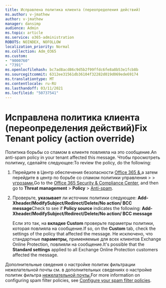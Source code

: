 ```yaml
---
title: Исправлена политика клиента (переопределения действий)
ms.author: v-jmathew
author: v-jmathew
manager: dansimp
audience: Admin
ms.topic: article
ms.service: o365-administration
ROBOTS: NOINDEX, NOFOLLOW
localization_priority: Normal
ms.collection: Adm_O365
ms.custom:
- "9000760"
- "7391"
ms.openlocfilehash: bc7ad8acd86c9d5b2f99ffdc6fe8a8b53e1fcb8b
ms.sourcegitcommit: 6312ee31561db36104f32282d019d069ede69174
ms.translationtype: MT
ms.contentlocale: ru-RU
ms.lasthandoff: 03/11/2021
ms.locfileid: "50737541"
---
```

# <a name="fix-tenant-policy-action-override"></a><span data-ttu-id="e072e-102">Исправлена политика клиента (переопределения действий)</span><span class="sxs-lookup"><span data-stu-id="e072e-102">Fix Tenant policy (action override)</span></span>

<span data-ttu-id="e072e-103">Политика борьбы со спамом в клиенте повлияла на это сообщение.</span><span class="sxs-lookup"><span data-stu-id="e072e-103">An anti-spam policy in your tenant affected this message.</span></span> <span data-ttu-id="e072e-104">Чтобы просмотреть политику, сделайте следующее:</span><span class="sxs-lookup"><span data-stu-id="e072e-104">To review the policy, do the following:</span></span>

1. <span data-ttu-id="e072e-105">Перейдите в Центр обеспечения безопасности [Office 365 &,](https://go.microsoft.com/fwlink/p/?linkid=2077143)а затем перейдите в центр по борьбе со спамом политики управления   >    >  [угрозами.](https://go.microsoft.com/fwlink/?linkid=2101518)</span><span class="sxs-lookup"><span data-stu-id="e072e-105">Go to the [Office 365 Security & Compliance Center](https://go.microsoft.com/fwlink/p/?linkid=2077143), and then go to **Threat management** > **Policy** > [Anti-spam](https://go.microsoft.com/fwlink/?linkid=2101518).</span></span>
2. <span data-ttu-id="e072e-106">Проверьте, **указывает** ли источник политики следующее:  **Add-Xheader/ModifySubject/Redirect/Delete/No action/ BCC message**</span><span class="sxs-lookup"><span data-stu-id="e072e-106">Check to see if **Policy source** indicates the following:  **Add-Xheader/ModifySubject/Redirect/Delete/No action/ BCC message**</span></span>

    <span data-ttu-id="e072e-107">Если это так, на **вкладке Custom** проверьте параметры политики, которая повлияла на сообщение.</span><span class="sxs-lookup"><span data-stu-id="e072e-107">If so, on the **Custom** tab, check the settings of the policy that affected the message.</span></span> <span data-ttu-id="e072e-108">Не исключено, что стандартные **параметры,** применяемые для всех клиентов Exchange Online Protection, повлияли на сообщение.</span><span class="sxs-lookup"><span data-stu-id="e072e-108">It's possible that the **Standard settings** applied to all Exchange Online Protection customers affected the message.</span></span>

<span data-ttu-id="e072e-109">Дополнительные сведения о настройке политик фильтрации нежелательной почты см. в дополнительных сведениях о настройке политик фильтра [нежелательной почты.](https://go.microsoft.com/fwlink/?linkid=2101431)</span><span class="sxs-lookup"><span data-stu-id="e072e-109">For more information on configuring spam filter policies, see [Configure your spam filter policies](https://go.microsoft.com/fwlink/?linkid=2101431).</span></span>
